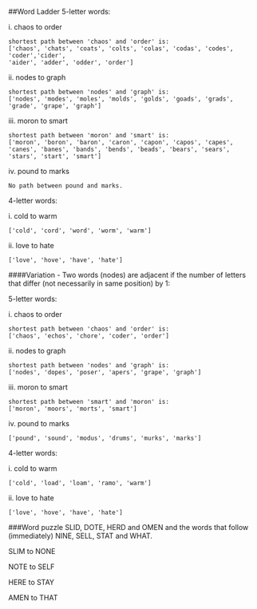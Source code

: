 ##Word Ladder
5-letter words:

  i. chaos to order
  ```
  shortest path between 'chaos' and 'order' is:
['chaos', 'chats', 'coats', 'colts', 'colas', 'codas', 'codes', 'coder','cider',
'aider', 'adder', 'odder', 'order']
```
  ii. nodes to graph
  ```
  shortest path between 'nodes' and 'graph' is:
['nodes', 'modes', 'moles', 'molds', 'golds', 'goads', 'grads', 'grade', 'grape', 'graph']
```
  iii. moron to smart
  ```
  shortest path between 'moron' and 'smart' is:
['moron', 'boron', 'baron', 'caron', 'capon', 'capos', 'capes', 'canes', 'banes', 'bands', 'bends', 'beads', 'bears', 'sears', 'stars', 'start', 'smart']
```
  iv. pound to marks
```
No path between pound and marks.
```

4-letter words:

  i. cold to warm
  ```
  ['cold', 'cord', 'word', 'worm', 'warm']
  ```
  ii. love to hate
  ```
  ['love', 'hove', 'have', 'hate']
  ```

####Variation - Two words (nodes) are adjacent if the number of letters that differ (not necessarily in same position) by 1:

5-letter words:

  i. chaos to order
  ```
  shortest path between 'chaos' and 'order' is:
['chaos', 'echos', 'chore', 'coder', 'order']
```
  ii. nodes to graph
  ```
  shortest path between 'nodes' and 'graph' is:
['nodes', 'dopes', 'poser', 'apers', 'grape', 'graph']
```
  iii. moron to smart
  ```
  shortest path between 'smart' and 'moron' is:
['moron', 'moors', 'morts', 'smart']

```
  iv. pound to marks
```
['pound', 'sound', 'modus', 'drums', 'murks', 'marks']
```

4-letter words:

  i. cold to warm
  ```
  ['cold', 'load', 'loam', 'ramo', 'warm']
  ```
  ii. love to hate
  ```
  ['love', 'hove', 'have', 'hate']
```
###Word puzzle
SLID, DOTE, HERD and OMEN and the words that follow (immediately) NINE, SELL, STAT and WHAT.

SLIM to NONE

NOTE to SELF

HERE to STAY

AMEN to THAT
